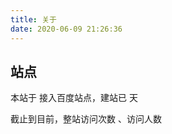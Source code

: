 ```yaml
---
title: 关于
date: 2020-06-09 21:26:36
---
```


## 站点

本站于 <code class="site_from"></code> 接入百度站点，建站已 <code class="site_date"></code> 天

截止到目前，整站访问次数 <code class="site_pv"></code>、访问人数 <code class="site_uv"></code>

<canvas id="doughnut-chart" width="100" height="45"></canvas>

<canvas id="line-chart" width="100" height="45"></canvas>